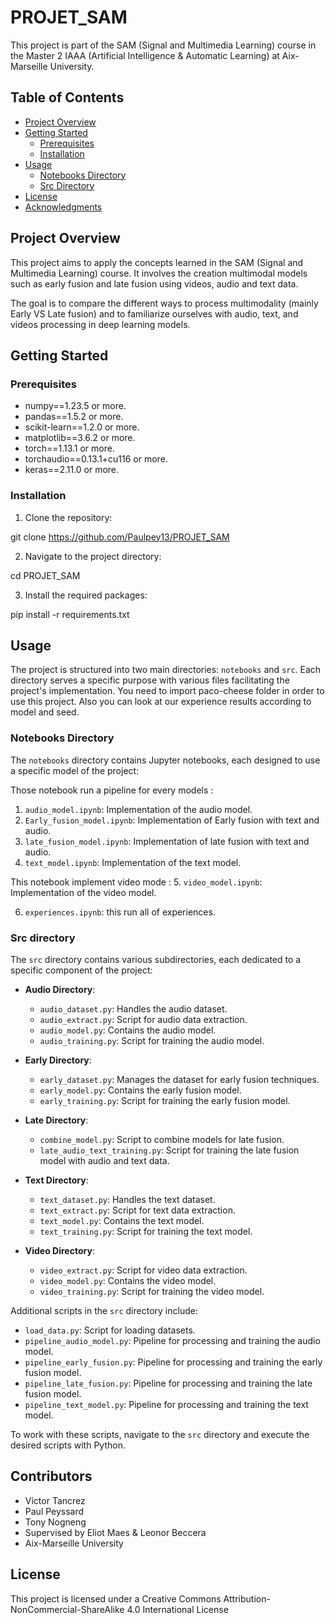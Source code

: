 # PROJET_SAM

This project is part of the SAM (Signal and Multimedia Learning) course in the Master 2 IAAA (Artificial Intelligence & Automatic Learning) at Aix-Marseille University.


## Table of Contents
- [Project Overview](#project-overview)
- [Getting Started](#getting-started)
  - [Prerequisites](#prerequisites)
  - [Installation](#installation)
- [Usage](#usage)
  - [Notebooks Directory](#notebooks-directory)
  - [Src Directory](#src-directory)
- [License](#license)
- [Acknowledgments](#acknowledgments)


## Project Overview

This project aims to apply the concepts learned in the SAM (Signal and Multimedia Learning) course. It involves the creation multimodal models such as early fusion and late fusion using videos, audio and text data. 

The goal is to compare the different ways to process multimodality (mainly Early VS Late fusion) and to familiarize ourselves with audio, text, and videos processing in deep learning models.

## Getting Started

### Prerequisites

- numpy==1.23.5 or more.
- pandas==1.5.2 or more.
- scikit-learn==1.2.0 or more.
- matplotlib==3.6.2 or more.
- torch==1.13.1 or more.
- torchaudio==0.13.1+cu116 or more.
- keras==2.11.0 or more.

### Installation

1. Clone the repository:

git clone https://github.com/Paulpey13/PROJET_SAM

2. Navigate to the project directory:

cd PROJET_SAM

3. Install the required packages:

pip install -r requirements.txt

## Usage

The project is structured into two main directories: `notebooks` and `src`. Each directory serves a specific purpose with various files facilitating the project's implementation. You need to import paco-cheese folder in order to use this project.
Also you can look at our experience results according to model and seed.

### Notebooks Directory

The `notebooks` directory contains Jupyter notebooks, each designed to use a specific model of the project:


Those notebook run a pipeline for every models : 

1. `audio_model.ipynb`: Implementation of the audio model.
2. `Early_fusion_model.ipynb`: Implementation of Early fusion with text and audio.
3. `late_fusion_model.ipynb`: Implementation of late fusion with text and audio.
4. `text_model.ipynb`: Implementation of the text model.

This notebook implement video mode : 
5. `video_model.ipynb`: Implementation of the video model.

6. `experiences.ipynb`: this run all of experiences.
### Src directory

The `src` directory contains various subdirectories, each dedicated to a specific component of the project:

- **Audio Directory**:
  - `audio_dataset.py`: Handles the audio dataset.
  - `audio_extract.py`: Script for audio data extraction.
  - `audio_model.py`: Contains the audio model.
  - `audio_training.py`: Script for training the audio model.

- **Early Directory**:
  - `early_dataset.py`: Manages the dataset for early fusion techniques.
  - `early_model.py`: Contains the early fusion model.
  - `early_training.py`: Script for training the early fusion model.

- **Late Directory**:
  - `combine_model.py`: Script to combine models for late fusion.
  - `late_audio_text_training.py`: Script for training the late fusion model with audio and text data.

- **Text Directory**:
  - `text_dataset.py`: Handles the text dataset.
  - `text_extract.py`: Script for text data extraction.
  - `text_model.py`: Contains the text model.
  - `text_training.py`: Script for training the text model.

- **Video Directory**:
  - `video_extract.py`: Script for video data extraction.
  - `video_model.py`: Contains the video model.
  - `video_training.py`: Script for training the video model.

Additional scripts in the `src` directory include:

- `load_data.py`: Script for loading datasets.
- `pipeline_audio_model.py`: Pipeline for processing and training the audio model.
- `pipeline_early_fusion.py`: Pipeline for processing and training the early fusion model.
- `pipeline_late_fusion.py`: Pipeline for processing and training the late fusion model.
- `pipeline_text_model.py`: Pipeline for processing and training the text model.

To work with these scripts, navigate to the `src` directory and execute the desired scripts with Python.

## Contributors

- Victor Tancrez
- Paul Peyssard
- Tony Nogneng
- Supervised by Eliot Maes & Leonor Beccera
- Aix-Marseille University

## License

This project is licensed under a Creative Commons Attribution-NonCommercial-ShareAlike 4.0 International License
